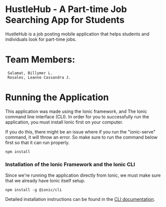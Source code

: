 # HustleHub - A Part-time Job Searching App for Students
HustleHub is a job posting mobile application that helps students and individuals look for part-time jobs.

# Team Members:
```
 Salamat, Billymer L.
 Rosales, Leanne Cassandra J.
```

# Running the Application

This application was made using the Ionic framework, and The Ionic command line interface (CLI). In order for you to successfully run the application, you must install Ionic first on your computer. 

If you do this, there might be an issue where if you run the "ionic-serve" command, it will throw an error. So make sure to run the command below first so that it can run properly.

```
npm install
```

### Installation of the Ionic Framework and the Ionic CLI

Since we're running the application directly from Ionic, we must make sure that we already have Ionic itself setup.
```
npm install -g @ionic/cli
```

Detailed installation instructions can be found in the [CLI documentation](https://ionicframework.com/docs/installation/cli).

## 

